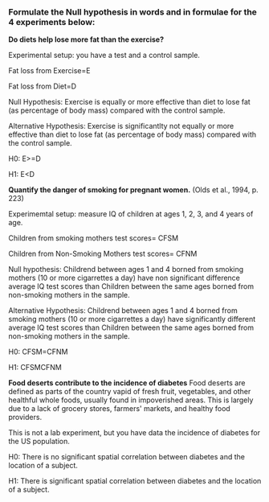 ### Formulate the Null hypothesis in words and in formulae for the 4 experiments below:

**Do diets help lose more fat than the exercise?**

Experimental setup: you have a test and a control sample.

Fat loss from Exercise=E

Fat loss from Diet=D

Null Hypothesis: Exercise is equally or more effective than diet to lose fat (as percentage of body mass) compared with the control sample.

Alternative Hypothesis: Exercise is significantlty not equally or more effective than diet to lose fat (as percentage of body mass) compared with the control sample.

H0: E>=D

H1: E<D

**Quantify the danger of smoking for pregnant women.** (Olds et al., 1994, p. 223)

Experimemtal setup: measure IQ of children at ages 1, 2, 3, and 4 years of age.

Children from smoking mothers test scores= CFSM

Children from Non-Smoking Mothers test scores= CFNM

Null hypothesis: Childrend between ages 1 and 4 borned from smoking mothers (10 or more cigarrettes a day) have non significant difference average IQ test scores than Children between the same ages borned from non-smoking mothers in the sample.

Alternative Hypothesis: Childrend between ages 1 and 4 borned from smoking mothers (10 or more cigarrettes a day) have significantly different average IQ test scores than Children between the same ages borned from non-smoking mothers in the sample.

H0: CFSM=CFNM

H1: CFSM<CFNM or CFSM>CFNM


**Food deserts contribute to the incidence of diabetes** 
Food deserts are defined as parts of the country vapid of fresh fruit, vegetables, and other healthful whole foods, usually found in impoverished areas. This is largely due to a lack of grocery stores, farmers' markets, and healthy food providers.

This is not a lab experiment, but you have data the incidence of diabetes for the US population.

H0: There is no significant spatial correlation between diabetes and the location of a subject.

H1: There is significant spatial correlation between diabetes and the location of a subject.
